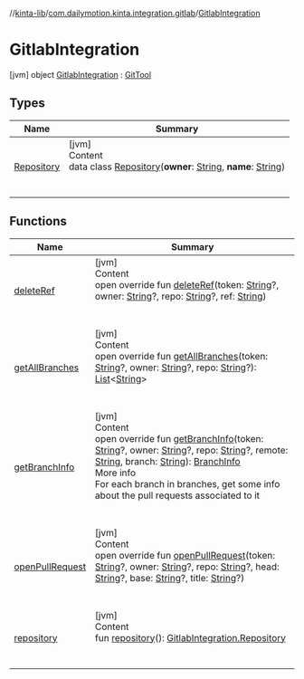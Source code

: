 //[kinta-lib](../../../index.md)/[com.dailymotion.kinta.integration.gitlab](../index.md)/[GitlabIntegration](index.md)



# GitlabIntegration  
 [jvm] object [GitlabIntegration](index.md) : [GitTool](../../com.dailymotion.kinta/-git-tool/index.md)   


## Types  
  
|  Name |  Summary | 
|---|---|
| <a name="com.dailymotion.kinta.integration.gitlab/GitlabIntegration.Repository///PointingToDeclaration/"></a>[Repository](-repository/index.md)| <a name="com.dailymotion.kinta.integration.gitlab/GitlabIntegration.Repository///PointingToDeclaration/"></a>[jvm]  <br>Content  <br>data class [Repository](-repository/index.md)(**owner**: [String](https://kotlinlang.org/api/latest/jvm/stdlib/kotlin/-string/index.html), **name**: [String](https://kotlinlang.org/api/latest/jvm/stdlib/kotlin/-string/index.html))  <br><br><br>|


## Functions  
  
|  Name |  Summary | 
|---|---|
| <a name="com.dailymotion.kinta.integration.gitlab/GitlabIntegration/deleteRef/#kotlin.String?#kotlin.String?#kotlin.String?#kotlin.String/PointingToDeclaration/"></a>[deleteRef](delete-ref.md)| <a name="com.dailymotion.kinta.integration.gitlab/GitlabIntegration/deleteRef/#kotlin.String?#kotlin.String?#kotlin.String?#kotlin.String/PointingToDeclaration/"></a>[jvm]  <br>Content  <br>open override fun [deleteRef](delete-ref.md)(token: [String](https://kotlinlang.org/api/latest/jvm/stdlib/kotlin/-string/index.html)?, owner: [String](https://kotlinlang.org/api/latest/jvm/stdlib/kotlin/-string/index.html)?, repo: [String](https://kotlinlang.org/api/latest/jvm/stdlib/kotlin/-string/index.html)?, ref: [String](https://kotlinlang.org/api/latest/jvm/stdlib/kotlin/-string/index.html))  <br><br><br>|
| <a name="com.dailymotion.kinta.integration.gitlab/GitlabIntegration/getAllBranches/#kotlin.String?#kotlin.String?#kotlin.String?/PointingToDeclaration/"></a>[getAllBranches](get-all-branches.md)| <a name="com.dailymotion.kinta.integration.gitlab/GitlabIntegration/getAllBranches/#kotlin.String?#kotlin.String?#kotlin.String?/PointingToDeclaration/"></a>[jvm]  <br>Content  <br>open override fun [getAllBranches](get-all-branches.md)(token: [String](https://kotlinlang.org/api/latest/jvm/stdlib/kotlin/-string/index.html)?, owner: [String](https://kotlinlang.org/api/latest/jvm/stdlib/kotlin/-string/index.html)?, repo: [String](https://kotlinlang.org/api/latest/jvm/stdlib/kotlin/-string/index.html)?): [List](https://kotlinlang.org/api/latest/jvm/stdlib/kotlin.collections/-list/index.html)<[String](https://kotlinlang.org/api/latest/jvm/stdlib/kotlin/-string/index.html)>  <br><br><br>|
| <a name="com.dailymotion.kinta.integration.gitlab/GitlabIntegration/getBranchInfo/#kotlin.String?#kotlin.String?#kotlin.String?#kotlin.String#kotlin.String/PointingToDeclaration/"></a>[getBranchInfo](get-branch-info.md)| <a name="com.dailymotion.kinta.integration.gitlab/GitlabIntegration/getBranchInfo/#kotlin.String?#kotlin.String?#kotlin.String?#kotlin.String#kotlin.String/PointingToDeclaration/"></a>[jvm]  <br>Content  <br>open override fun [getBranchInfo](get-branch-info.md)(token: [String](https://kotlinlang.org/api/latest/jvm/stdlib/kotlin/-string/index.html)?, owner: [String](https://kotlinlang.org/api/latest/jvm/stdlib/kotlin/-string/index.html)?, repo: [String](https://kotlinlang.org/api/latest/jvm/stdlib/kotlin/-string/index.html)?, remote: [String](https://kotlinlang.org/api/latest/jvm/stdlib/kotlin/-string/index.html), branch: [String](https://kotlinlang.org/api/latest/jvm/stdlib/kotlin/-string/index.html)): [BranchInfo](../../com.dailymotion.kinta.integration.git.model/-branch-info/index.md)  <br>More info  <br>For each branch in branches, get some info about the pull requests associated to it  <br><br><br>|
| <a name="com.dailymotion.kinta.integration.gitlab/GitlabIntegration/openPullRequest/#kotlin.String?#kotlin.String?#kotlin.String?#kotlin.String?#kotlin.String?#kotlin.String?/PointingToDeclaration/"></a>[openPullRequest](open-pull-request.md)| <a name="com.dailymotion.kinta.integration.gitlab/GitlabIntegration/openPullRequest/#kotlin.String?#kotlin.String?#kotlin.String?#kotlin.String?#kotlin.String?#kotlin.String?/PointingToDeclaration/"></a>[jvm]  <br>Content  <br>open override fun [openPullRequest](open-pull-request.md)(token: [String](https://kotlinlang.org/api/latest/jvm/stdlib/kotlin/-string/index.html)?, owner: [String](https://kotlinlang.org/api/latest/jvm/stdlib/kotlin/-string/index.html)?, repo: [String](https://kotlinlang.org/api/latest/jvm/stdlib/kotlin/-string/index.html)?, head: [String](https://kotlinlang.org/api/latest/jvm/stdlib/kotlin/-string/index.html)?, base: [String](https://kotlinlang.org/api/latest/jvm/stdlib/kotlin/-string/index.html)?, title: [String](https://kotlinlang.org/api/latest/jvm/stdlib/kotlin/-string/index.html)?)  <br><br><br>|
| <a name="com.dailymotion.kinta.integration.gitlab/GitlabIntegration/repository/#/PointingToDeclaration/"></a>[repository](repository.md)| <a name="com.dailymotion.kinta.integration.gitlab/GitlabIntegration/repository/#/PointingToDeclaration/"></a>[jvm]  <br>Content  <br>fun [repository](repository.md)(): [GitlabIntegration.Repository](-repository/index.md)  <br><br><br>|

